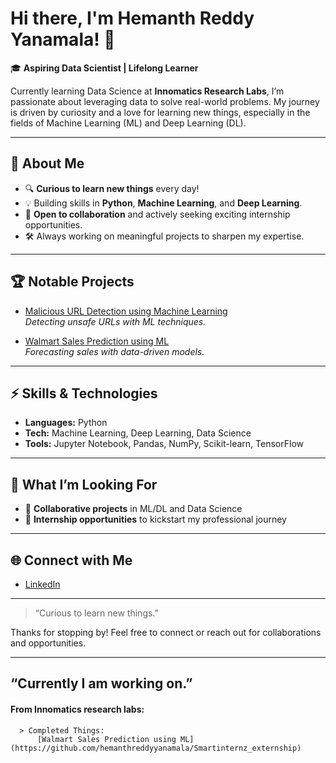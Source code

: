 # Hi there, I'm Hemanth Reddy Yanamala! 👋

🎓 **Aspiring Data Scientist | Lifelong Learner**

Currently learning Data Science at **Innomatics Research Labs**, I’m passionate about leveraging data to solve real-world problems. My journey is driven by curiosity and a love for learning new things, especially in the fields of Machine Learning (ML) and Deep Learning (DL).

---

## 🚀 About Me

- 🔍 **Curious to learn new things** every day!
- 💡 Building skills in **Python**, **Machine Learning**, and **Deep Learning**.
- 🤝 **Open to collaboration** and actively seeking exciting internship opportunities.
- 🛠️ Always working on meaningful projects to sharpen my expertise.

---

## 🏆 Notable Projects

- [Malicious URL Detection using Machine Learning](https://github.com/hemanthreddyyanamala/finalyearproject)  
  _Detecting unsafe URLs with ML techniques._

- [Walmart Sales Prediction using ML](https://github.com/hemanthreddyyanamala/Smartinternz_externship)  
  _Forecasting sales with data-driven models._

---

## ⚡ Skills & Technologies

- **Languages:** Python
- **Tech:** Machine Learning, Deep Learning, Data Science
- **Tools:** Jupyter Notebook, Pandas, NumPy, Scikit-learn, TensorFlow

---

## 🌱 What I’m Looking For

- 🤝 **Collaborative projects** in ML/DL and Data Science
- 💼 **Internship opportunities** to kickstart my professional journey

---

## 🌐 Connect with Me

- [LinkedIn](https://www.linkedin.com/in/yanamala-hemanth-reddy/)

---

> “Curious to learn new things.”  

Thanks for stopping by! Feel free to connect or reach out for collaborations and opportunities.


---

##  “Currently I am working on.” 

#### From Innomatics research labs:
      > Completed Things: 
          [Walmart Sales Prediction using ML](https://github.com/hemanthreddyyanamala/Smartinternz_externship)
